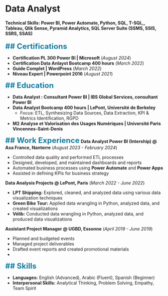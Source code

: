 # Data Analyst

#### Technical Skills:  Power BI, Power Automate, Python, SQL, T-SQL,, Tableau, Qlik Sense, Pyramid Analytics, SQL Server Suite (SSMS, SSIS, SSRS, SSAS)

<span style="color: #127BA1; font-size: 24px; font-weight: bold;">## Certifications</span>
- **Certification PL 300 Power BI | Microsoft** (_August 2024_)
- **Certification Data Anlayst Bootcamp 400 hours** (_March 2022_)
- **Guide Complet | WordPress** (_March 2022_)
- **Niveau Expert | Powerpoint 2016** (_August 2021_)

<span style="color: #127BA1; font-size: 24px; font-weight: bold;">## Education</span>
- **Data Analyst : Consultant Power BI | IBS Global Services, consultant Power BI**
- **Data Analyst Bootcamp 400 hours | LePont, Université de Berkeley**
  - Focus: ETL, Synthesizing Data Sources, Data Extraction, KPI & Metrics Identification, RGPD
- **M2 Analyse et Valorisation des Usages Numériques | Université Paris Vincennes-Saint-Denis**

<span style="color: #127BA1; font-size: 24px; font-weight: bold;">## Work Experience</span>
**Data Analyst Power BI (Intership) @ Axa France, Nanterre** (_August 2023 - February 2024_)  
- Controlled data quality and performed ETL processes
- Designed, developed, and maintained dashboards and reports
- Automated business processes using **Power Automate** and **Power Apps**
- Assisted in defining KPIs for business strategy

**Data Analysis Projects @ LePont, Paris** (_March 2022 - June 2022_)  
- **LPT Shipping:** Explored, cleaned, and analyzed data using various data visualization techniques
- **Green Bike Tour:** Applied data wrangling in Python, analyzed data, and created visualizations
- **Vélib:** Conducted data wrangling in Python, analyzed data, and produced data visualizations

**Assistant Project Manager @ UGBD, Essonne** (_April 2019 - June 2019_) 
- Planned and budgeted events
- Managed project deliverables
- Drafted event reports and created promotional materials
- 
<span style="color: #127BA1; font-size: 24px; font-weight: bold;">## Skills</span>
- **Languages:** English (Advanced), Arabic (Fluent), Spanish (Beginner)
- **Interpersonal Skills:** Analytical Thinking, Problem Solving, Empathy, Team Spirit
